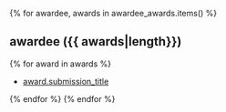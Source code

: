 {% for awardee, awards in awardee_awards.items() %}
## awardee ({{ awards|length}})

{% for award in awards %}
* [award.submission_title](award.submisison_url)

{% endfor %}
{% endfor %}